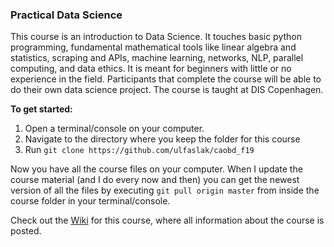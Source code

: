 ### Practical Data Science

This course is an introduction to Data Science. It touches basic python programming, fundamental mathematical tools like linear algebra and statistics, scraping and APIs, machine learning, networks, NLP, parallel computing, and data ethics. It is meant for beginners with little or no experience in the field. Participants that complete the course will be able to do their own data science project. The course is taught at DIS Copenhagen.

**To get started:**

1. Open a terminal/console on your computer.
2. Navigate to the directory where you keep the folder for this course
3. Run `git clone https://github.com/ulfaslak/caobd_f19`

Now you have all the course files on your computer. When I update the course material (and I do every now and then) you can get the newest version of all the files by executing `git pull origin master` from inside the course folder in your terminal/console.

Check out the [Wiki](https://github.com/ulfaslak/practical_data_science/wiki) for this course, where all information about the course is posted.